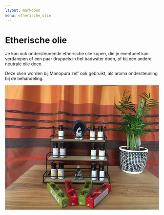 ```yaml
---
layout: markdown
menu: etherische_olie
---
```

# Etherische olie

Je kan ook ondersteunende etherische olie kopen, die je eventueel kan verdampen of een paar druppels in het badwater doen, of bij een andere neutrale olie doen.

Deze olien worden bij Manopura zelf ook gebruikt, als aroma ondersteuning bij de behandeling.



![etherische_olie](images/kleinolierekje.png)
